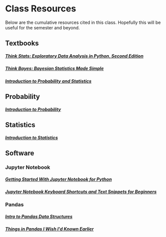 # Class Resources

Below are the cumulative resources cited in this class. Hopefully this will be useful for the semester and beyond.

## Textbooks

##### [Think Stats: Exploratory Data Analysis in Python, Second Edition](http://greenteapress.com/thinkstats2/thinkstats2.pdf)

##### [Think Bayes: Bayesian Statistics Made Simple](http://www.greenteapress.com/thinkbayes/thinkbayes.pdf)

##### [Introduction to Probability and Statistics](https://ocw.mit.edu/courses/mathematics/18-05-introduction-to-probability-and-statistics-spring-2014/readings/)

## Probability

##### [Introduction to Probability](https://ocw.mit.edu/courses/mathematics/18-05-introduction-to-probability-and-statistics-spring-2014/readings/MIT18_05S14_Reading2.pdf)

## Statistics

##### [Introduction to Statistics](https://ocw.mit.edu/courses/mathematics/18-05-introduction-to-probability-and-statistics-spring-2014/readings/MIT18_05S14_Reading10a.pdf)

## Software

### Jupyter Notebook

##### [Getting Started With Jupyter Notebook for Python](https://medium.com/codingthesmartway-com-blog/getting-started-with-jupyter-notebook-for-python-4e7082bd5d46)

##### [Jupyter Notebook Keyboard Shortcuts and Text Snippets for Beginners](http://maxmelnick.com/2016/04/19/python-beginner-tips-and-tricks.html)

### Pandas

##### [Intro to Pandas Data Structures](http://gregreda.com/2013/10/26/intro-to-pandas-data-structures/)

##### [Things in Pandas I Wish I'd Known Earlier](https://nbviewer.jupyter.org/github/rasbt/python_reference/blob/master/tutorials/things_in_pandas.ipynb)
